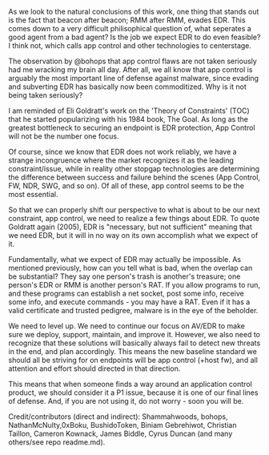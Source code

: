 As we look to the natural conclusions of this work, one thing that stands out is the fact that beacon after beacon; RMM after RMM, evades EDR. This comes down to a very difficult philisophical question of, what seperates a good agent from a bad agent? Is the job we expect EDR to do even feasible? I think not, which calls app control and other technologies to centerstage.  

The observation by @bohops that app control flaws are not taken seriously had me wracking my brain all day. After all, we all know that app control is arguably the most important line of defense against malware, since evading and subverting EDR has basically now been commoditized. Why is it not being taken seriously?

I am reminded of Eli Goldratt's work on the 'Theory of Constraints' (TOC) that he started popularizing with his 1984 book, The Goal. As long as the greatest bottleneck to securing an endpoint is EDR protection, App Control will not be the number one focus.  

Of course, since we know that EDR does not work reliably, we have a strange incongruence where the market recognizes it as the leading constraint/issue, while in reality other stopgap technologies are determining the difference between success and failure behind the scenes (App Control, FW, NDR, SWG, and so on). Of all of these, app control seems to be the most essential.  

So that we can properly shift our perspective to what is about to be our next constraint, app control, we need to realize a few things about EDR. To quote Goldratt again (2005), EDR is "necessary, but not sufficient" meaning that we need EDR, but it will in no way on its own accomplish what we expect of it.

Fundamentally, what we expect of EDR may actually be impossible. As mentioned previously, how can you tell what is bad, when the overlap can be substantial? They say one person's trash is another's treasure; one person's EDR or RMM is another person's RAT. If you allow programs to run, and these programs can establish a net socket, post some info, receive some info, and execute commands - you may have a RAT. Even if it has a valid certificate and trusted pedigree, malware is in the eye of the beholder. 

We need to level up. We need to continue our focus on AV/EDR to make sure we deploy, support, maintain, and improve it. However, we also need to recognize that these solutions will basically always fail to detect new threats in the end, and plan accordingly. This means the new baseline standard we should all be striving for on endpoints will be app control (+host fw), and all attention and effort should directed in that direction.

This means that when someone finds a way around an application control product, we should consider it a P1 issue, because it is one of our final lines of defense. And, if you are not using it, do not worry - soon you will be. 

Credit/contributors (direct and indirect): Shammahwoods, bohops, NathanMcNulty,0xBoku, BushidoToken, Biniam Gebrehiwot, Christian Taillon, Cameron Kownack, James Biddle, Cyrus Duncan (and many others/see repo readme.md).
